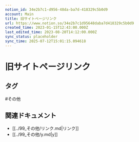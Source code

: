 ```yaml
---
notion_id: 34e2b7c1-d956-48da-ba7d-418329c5b0d9
account: Main
title: 旧サイトページリンク
url: https://www.notion.so/34e2b7c1d95648daba7d418329c5b0d9
created_time: 2023-01-15T12:43:00.000Z
last_edited_time: 2023-08-20T14:12:00.000Z
sync_status: placeholder
sync_time: 2025-07-12T15:01:15.094618
---
```

# 旧サイトページリンク


## タグ

#その他 

## 関連ドキュメント

- [[../99_その他/リンク.md|リンク]]
- [[../99_その他/y.md|y]]
